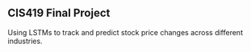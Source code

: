 ## CIS419 Final Project ##

Using LSTMs to track and predict stock price changes across different industries.
